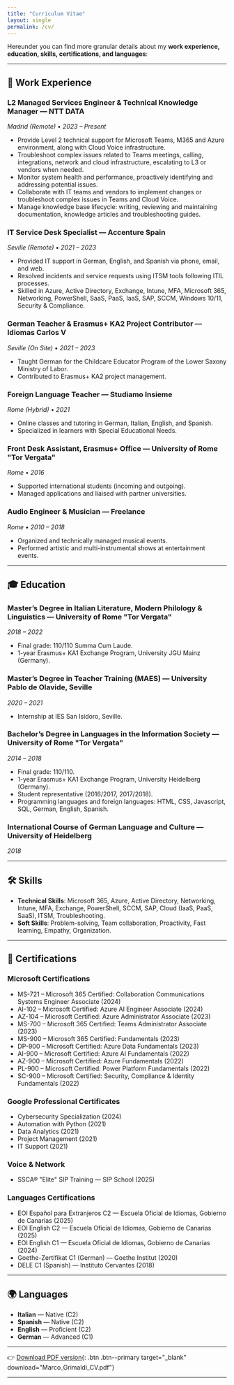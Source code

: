 ```yaml
---
title: "Curriculum Vitae"
layout: single
permalink: /cv/
---
```


Hereunder you can find more granular details about my **work experience, education, skills, certifications, and languages**: 

---

## 💼 Work Experience

### L2 Managed Services Engineer & Technical Knowledge Manager — NTT DATA  
*Madrid (Remote)* • *2023 – Present*  
- Provide Level 2 technical support for Microsoft Teams, M365 and Azure environment, along with Cloud Voice infrastructure.  
- Troubleshoot complex issues related to Teams meetings, calling, integrations, network and cloud infrastructure, escalating to L3 or vendors when needed.  
- Monitor system health and performance, proactively identifying and addressing potential issues.  
- Collaborate with IT teams and vendors to implement changes or troubleshoot complex issues in Teams and Cloud Voice.  
- Manage knowledge base lifecycle: writing, reviewing and maintaining documentation, knowledge articles and troubleshooting guides.  

### IT Service Desk Specialist — Accenture Spain  
*Seville (Remote)* • *2021 – 2023*  
- Provided IT support in German, English, and Spanish via phone, email, and web.  
- Resolved incidents and service requests using ITSM tools following ITIL processes.  
- Skilled in Azure, Active Directory, Exchange, Intune, MFA, Microsoft 365, Networking, PowerShell, SaaS, PaaS, IaaS, SAP, SCCM, Windows 10/11, Security & Compliance.  

### German Teacher & Erasmus+ KA2 Project Contributor — Idiomas Carlos V  
*Seville (On Site)* • *2021 – 2023*  
- Taught German for the Childcare Educator Program of the Lower Saxony Ministry of Labor.  
- Contributed to Erasmus+ KA2 project management.  

### Foreign Language Teacher — Studiamo Insieme  
*Rome (Hybrid)* • *2021*  
- Online classes and tutoring in German, Italian, English, and Spanish.  
- Specialized in learners with Special Educational Needs.  

### Front Desk Assistant, Erasmus+ Office — University of Rome "Tor Vergata"  
*Rome* • *2016*  
- Supported international students (incoming and outgoing).  
- Managed applications and liaised with partner universities.  

### Audio Engineer & Musician — Freelance  
*Rome* • *2010 – 2018*  
- Organized and technically managed musical events.  
- Performed artistic and multi-instrumental shows at entertainment events.  

---

## 🎓 Education

### Master’s Degree in Italian Literature, Modern Philology & Linguistics — University of Rome "Tor Vergata"  
*2018 – 2022*  
- Final grade: 110/110 Summa Cum Laude.  
- 1-year Erasmus+ KA1 Exchange Program, University JGU Mainz (Germany).  

### Master’s Degree in Teacher Training (MAES) — University Pablo de Olavide, Seville  
*2020 – 2021*  
- Internship at IES San Isidoro, Seville.  

### Bachelor’s Degree in Languages in the Information Society — University of Rome "Tor Vergata"  
*2014 – 2018*  
- Final grade: 110/110.  
- 1-year Erasmus+ KA1 Exchange Program, University Heidelberg (Germany).  
- Student representative (2016/2017, 2017/2018).  
- Programming languages and foreign languages: HTML, CSS, Javascript, SQL, German, English, Spanish.  

### International Course of German Language and Culture — University of Heidelberg  
*2018*  

---

## 🛠 Skills

- **Technical Skills**: Microsoft 365, Azure, Active Directory, Networking, Intune, MFA, Exchange, PowerShell, SCCM, SAP, Cloud (IaaS, PaaS, SaaS), ITSM, Troubleshooting.  
- **Soft Skills**: Problem-solving, Team collaboration, Proactivity, Fast learning, Empathy, Organization.  

---

## 📜 Certifications

### Microsoft Certifications  
- MS-721 – Microsoft 365 Certified: Collaboration Communications Systems Engineer Associate (2024)  
- AI-102 – Microsoft Certified: Azure AI Engineer Associate (2024)  
- AZ-104 – Microsoft Certified: Azure Administrator Associate (2023)  
- MS-700 – Microsoft 365 Certified: Teams Administrator Associate (2023)  
- MS-900 – Microsoft 365 Certified: Fundamentals (2023)  
- DP-900 – Microsoft Certified: Azure Data Fundamentals (2023)  
- AI-900 – Microsoft Certified: Azure AI Fundamentals (2022)  
- AZ-900 – Microsoft Certified: Azure Fundamentals (2022)  
- PL-900 – Microsoft Certified: Power Platform Fundamentals (2022)  
- SC-900 – Microsoft Certified: Security, Compliance & Identity Fundamentals (2022)  

### Google Professional Certificates  
- Cybersecurity Specialization (2024)  
- Automation with Python (2021)  
- Data Analytics (2021)  
- Project Management (2021)  
- IT Support (2021)  

### Voice & Network  
- SSCA® "Elite" SIP Training — SIP School (2025)  

### Languages Certifications  
- EOI Español para Extranjeros C2 — Escuela Oficial de Idiomas, Gobierno de Canarias (2025)  
- EOI English C2 — Escuela Oficial de Idiomas, Gobierno de Canarias (2025)  
- EOI English C1 — Escuela Oficial de Idiomas, Gobierno de Canarias (2024)  
- Goethe-Zertifikat C1 (German) — Goethe Institut (2020)  
- DELE C1 (Spanish) — Instituto Cervantes (2018)  

---

## 🌍 Languages

- **Italian** — Native (C2)
- **Spanish** — Native (C2)
- **English** — Proficient (C2)
- **German** — Advanced (C1)

---

👉 [Download PDF version](/assets/marco-cv-aug25.pdf){: .btn .btn--primary target="_blank" download="Marco_Grimaldi_CV.pdf"}

---
